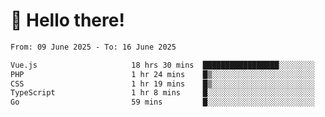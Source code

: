 # 👋 Hello there!

<!--START_SECTION:waka-->

```txt
From: 09 June 2025 - To: 16 June 2025

Vue.js                     18 hrs 30 mins  █████████████████░░░░░░░░   67.54 %
PHP                        1 hr 24 mins    █▒░░░░░░░░░░░░░░░░░░░░░░░   05.16 %
CSS                        1 hr 19 mins    █▒░░░░░░░░░░░░░░░░░░░░░░░   04.84 %
TypeScript                 1 hr 8 mins     █░░░░░░░░░░░░░░░░░░░░░░░░   04.15 %
Go                         59 mins         █░░░░░░░░░░░░░░░░░░░░░░░░   03.64 %
```

<!--END_SECTION:waka-->

